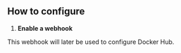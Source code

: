 ## How to configure

1.  **Enable a webhook**

This webhook will later be used to configure Docker Hub.
